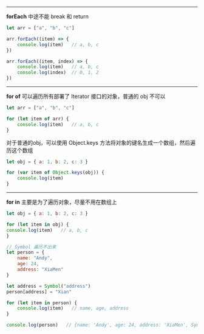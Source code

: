 
---

**forEach**
中途不能 break 和 return

```javascript
let arr = ["a", "b", "c"]

arr.forEach((item) => {
	console.log(item)   // a, b, c
})

arr.forEach((item, index) => {
	console.log(item)   // a, b, c
	console.log(index)  // 0, 1, 2
})
```

------------

**for of**
可以遍历所有部署了 Iterator 接口的对象，普通的 obj 不可以

```javascript
let arr = ["a", "b", "c"]

for (let item of arr) {
	console.log(item)   // a, b, c
}
```

对于普通的obj，可以使用 Object.keys 方法将对象的键名生成一个数组，然后遍历这个数组

```javascript
let obj = { a: 1, b: 2, c: 3 }

for (var item of Object.keys(obj)) {
	console.log(item)
}
```

------------

 **for in**
主要是为了遍历对象，尽量不用在数组上

```javascript
let obj = { a: 1, b: 2, c: 3 }

for (let item in obj) {
console.log(item)   // a, b, c
}
```

```javascript
// Symbol 遍历不出来
let person = {
	name: "Andy",
	age: 24,
	address: "XiaMen"
}

let address = Symbol("address")
person[address] = "Xian"

for (let item in person) {
	console.log(item)   // name, age, address
}

console.log(person)   // {name: 'Andy', age: 24, address: 'XiaMen', Symbol(address): 'Xian'}
```